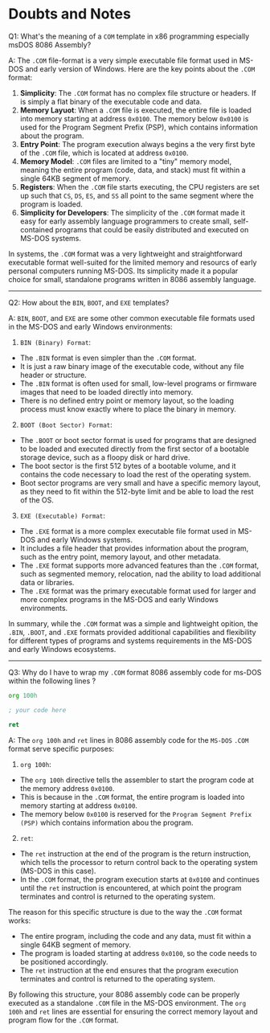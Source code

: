 # Doubts and Notes
Q1: What's the meaning of a `COM` template in x86 programming especially msDOS 8086 Assembly?

A: The `.COM` file-format is a very simple executable file format used in MS-DOS and early version of Windows. Here are the key points about the `.COM` format:<br>
1. **Simplicity**: The `.COM` format has no complex file structure or headers. If is simply a flat binary of the executable code and data.
2. **Memory Layuot**: When a `.COM` file is executed, the entire file is loaded into memory starting at address `0x0100`. The memory below `0x0100` is used for the Program Segment Prefix (PSP), which contains information about the program.
3. **Entry Point**: The program execution always begins a the very first byte of the `.COM` file, which is located at address `0x0100`.
4. **Memory Model**: `.COM` files are limited to a "tiny" memory model, meaning the entire program (code, data, and stack) must fit within a single 64KB segment of memory.
5. **Registers**: When the `.COM` file starts executing, the CPU registers are set up such that `CS`, `DS`, `ES`, and `SS` all point to the same segment where the program is loaded.
6. **Simplicity for Developers**: The simplicity of the `.COM` format made it easy for early assembly language programmers to create small, self-contained programs that could be easily distributed and executed on MS-DOS systems.

In systems, the `.COM` format was a very lightweight and straightforward executable format well-suited for the limited memory and resourcs of early personal computers running MS-DOS. Its simplicity made it a popular choice for small, standalone programs written in 8086 assembly language.

------

Q2: How about the `BIN`, `BOOT`, and `EXE` templates?

A: `BIN`, `BOOT`, and `EXE` are some other common executable file formats used in the MS-DOS and early Windows environments:

1. `BIN (Binary) Format`:
  - The `.BIN` format is even simpler than the `.COM` format.
  - It is just a raw binary image of the executable code, without any file header or structure.
  - The `.BIN` format is often used for small, low-level programs or firmware images that need to be loaded directly into memory.
  - There is no defined entry point or memory layout, so the loading process must know exactly where to place the binary in memory.

2. `BOOT (Boot Sector) Format`:
  - The `.BOOT` or boot sector format is used for programs that are designed to be loaded and executed directly from the first sector of a bootable storage device, such as a floopy disk or hard drive.
  - The boot sector is the first 512 bytes of a bootable volume, and it contains the code necessary to load the rest of the operating system.
  - Boot sector programs are very small and have a specific memory layout, as they need to fit within the 512-byte limit and be able to load the rest of the OS.

3. `EXE (Executable) Format`:
  - The `.EXE` format is a more complex executable file format used in MS-DOS and early Windows systems.
  - It includes a file header that provides information about the program, such as the entry point, memory layout, and other metadata.
  - The `.EXE` format supports more advanced features than the `.COM` format, such as segmented memory, relocation, nad the ability to load additional data or libraries.
  - The `.EXE` format was the primary executable format used for larger and more complex programs in the MS-DOS and early Windows environments.

In summary, while the `.COM` format was a simple and lightweight opition, the `.BIN`, `.BOOT`, and `.EXE` formats provided additional capabilities and flexibility for different types of programs and systems requirements in the MS-DOS and early Windows ecosystems.

----
Q3: Why do I have to wrap my `.COM` format 8086 assembly code for ms-DOS within the following lines ?
```asm
org 100h

; your code here

ret
```

A: The `org 100h` and `ret` lines in 8086 assembly code for the `MS-DOS` `.COM` format serve specific purposes:

1. `org 100h`:
  - The `org 100h` directive tells the assembler to start the program code at the memory address `0x0100`.
  - This is because in the `.COM` format, the entire program is loaded into memory starting at address `0x0100`.
  - The memory below `0x0100` is reserved for the `Program Segment Prefix (PSP)` which contains information abou the program.

2. `ret`:
  - The `ret` instruction at the end of the program is the return instruction, which tells the processor to return control back to the operating system (MS-DOS in this case).
  - In the `.COM` format, the program execution starts at `0x0100` and continues until the `ret` instruction is encountered, at which point the program terminates and control is returned to the operating system.

The reason for this specific structure is due to the way the `.COM` format works:
- The entire program, including the code and any data, must fit within a single 64KB segment of memory.
- The program is loaded starting at address `0x0100`, so the code needs to be positioned accordingly.
- The `ret` instruction at the end ensures that the program execution terminates and control is returned to the operating system.

By following this structure, your 8086 assembly code can be properly executed as a standalone `.COM` file in the MS-DOS environment. The `org 100h` and `ret` lines are essential for ensuring the correct memory layout and program flow for the `.COM` format.
